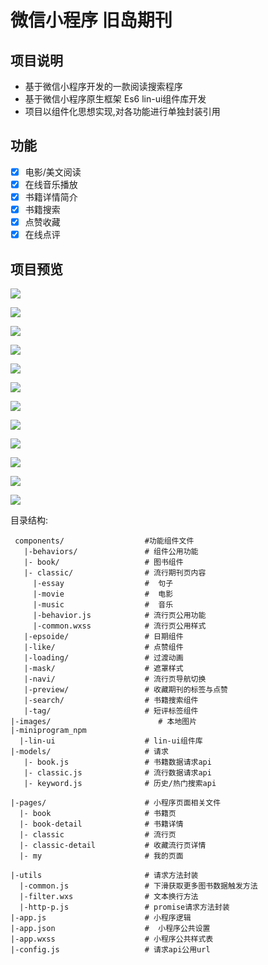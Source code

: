# 微信小程序 旧岛期刊

## 项目说明

* 基于微信小程序开发的一款阅读搜索程序
* 基于微信小程序原生框架 Es6 lin-ui组件库开发
* 项目以组件化思想实现,对各功能进行单独封装引用

## 功能

- [x] 电影/美文阅读
- [x] 在线音乐播放
- [x] 书籍详情简介
- [x] 书籍搜索
- [x] 点赞收藏
- [x] 在线点评

## 项目预览

![](https://graph.baidu.com/resource/11125b57f1b9d4c9d170501567328292.jpg)

![](https://graph.baidu.com/resource/1113b17f6ba54c7e32a1d01567328319.jpg)

![](https://graph.baidu.com/resource/111c5f08ed43c2d21806f01567328343.jpg)

![](https://graph.baidu.com/resource/111c38070e01215b0132101567329149.jpg)

![](https://graph.baidu.com/resource/111e9bc5bc750c034e5bb01567329121.jpg)

![](https://graph.baidu.com/resource/111b7fde602835860fa8d01567329191.jpg)


![](https://graph.baidu.com/resource/11137b5c8955c00b3c4ea01567328256.jpg)

![](https://s2.ax1x.com/2019/09/01/npBDOJ.jpg)

![](https://graph.baidu.com/resource/111e8498fe4cc87dae34701567330336.jpg)


![](https://graph.baidu.com/resource/111eee2d7b2c2b01cbb0501567330621.jpg)

![](https://graph.baidu.com/resource/1113eed2dbc9c35642cea01567330648.jpg)


![](https://graph.baidu.com/resource/111eea92de2e8a73ccb2e01567328221.jpg)



目录结构:

     components/                  #功能组件文件
       |-behaviors/               # 组件公用功能
       |- book/                   # 图书组件
       |- classic/                # 流行期刊页内容
         |-essay                  #  句子
         |-movie                  #  电影
         |-music                  #  音乐
         |-behavior.js            # 流行页公用功能
         |-common.wxss            # 流行页公用样式
       |-epsoide/                 # 日期组件
       |-like/                    # 点赞组件
       |-loading/                 # 过渡动画
       |-mask/                    # 遮罩样式
       |-navi/                    # 流行页导航切换
       |-preview/                 # 收藏期刊的标签与点赞
       |-search/                  # 书籍搜索组件
       |-tag/                     # 短评标签组件
    |-images/                        # 本地图片
    |-miniprogram_npm                 
      |-lin-ui                    # lin-ui组件库
    |-models/                     # 请求
       |- book.js                 # 书籍数据请求api
       |- classic.js              # 流行数据请求api
       |- keyword.js              # 历史/热门搜索api
       
    |-pages/                      # 小程序页面相关文件
      |- book                     # 书籍页
      |- book-detail              # 书籍详情
      |- classic                  # 流行页
      |- classic-detail           # 收藏流行页详情
      |- my                       # 我的页面
      
    |-utils                       # 请求方法封装
      |-common.js                 # 下滑获取更多图书数据触发方法
      |-filter.wxs                # 文本换行方法
      |-http-p.js                 # promise请求方法封装
    |-app.js                      # 小程序逻辑
    |-app.json                    #  小程序公共设置
    |-app.wxss                    # 小程序公共样式表
    |-config.js                   # 请求api公用url
